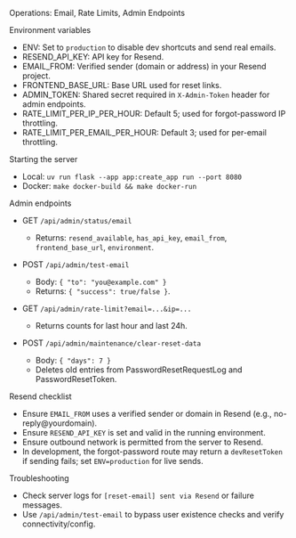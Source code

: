 Operations: Email, Rate Limits, Admin Endpoints

Environment variables
- ENV: Set to `production` to disable dev shortcuts and send real emails.
- RESEND_API_KEY: API key for Resend.
- EMAIL_FROM: Verified sender (domain or address) in your Resend project.
- FRONTEND_BASE_URL: Base URL used for reset links.
- ADMIN_TOKEN: Shared secret required in `X-Admin-Token` header for admin endpoints.
- RATE_LIMIT_PER_IP_PER_HOUR: Default 5; used for forgot-password IP throttling.
- RATE_LIMIT_PER_EMAIL_PER_HOUR: Default 3; used for per-email throttling.

Starting the server
- Local: `uv run flask --app app:create_app run --port 8080`
- Docker: `make docker-build && make docker-run`

Admin endpoints
- GET `/api/admin/status/email`
  - Returns: `resend_available`, `has_api_key`, `email_from`, `frontend_base_url`, `environment`.

- POST `/api/admin/test-email`
  - Body: `{ "to": "you@example.com" }`
  - Returns: `{ "success": true/false }`.

- GET `/api/admin/rate-limit?email=...&ip=...`
  - Returns counts for last hour and last 24h.

- POST `/api/admin/maintenance/clear-reset-data`
  - Body: `{ "days": 7 }`
  - Deletes old entries from PasswordResetRequestLog and PasswordResetToken.

Resend checklist
- Ensure `EMAIL_FROM` uses a verified sender or domain in Resend (e.g., no-reply@yourdomain).
- Ensure `RESEND_API_KEY` is set and valid in the running environment.
- Ensure outbound network is permitted from the server to Resend.
- In development, the forgot-password route may return a `devResetToken` if sending fails; set `ENV=production` for live sends.

Troubleshooting
- Check server logs for `[reset-email] sent via Resend` or failure messages.
- Use `/api/admin/test-email` to bypass user existence checks and verify connectivity/config.


